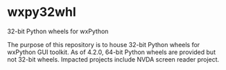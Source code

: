 # wxpy32whl
32-bit Python wheels for wxPython

The purpose of this repository is to house 32-bit Python wheels for wxPython GUI toolkit. As of 4.2.0, 64-bit Python wheels are provided but not 32-bit wheels. Impacted projects include NVDA screen reader project.